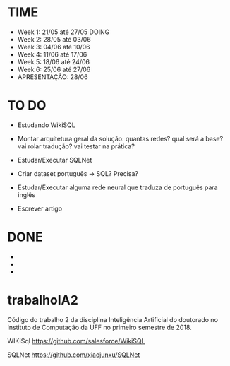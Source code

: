 # TIME
- Week 1: 21/05 até 27/05 DOING
- Week 2: 28/05 até 03/06
- Week 3: 04/06 até 10/06
- Week 4: 11/06 até 17/06
- Week 5: 18/06 até 24/06
- Week 6: 25/06 até 27/06
- APRESENTAÇÃO: 28/06

# TO DO
- Estudando WikiSQL

- Montar arquitetura geral da solução: quantas redes? qual será a base? vai rolar tradução? vai testar na prática?
- Estudar/Executar SQLNet
- Criar dataset português -> SQL? Precisa?
- Estudar/Executar alguma rede neural que traduza de português para inglês
- Escrever artigo

# DONE
- 
- 
- 

# trabalhoIA2
Código do trabalho 2 da disciplina Inteligência Artificial do doutorado no Instituto de Computação da UFF no primeiro semestre de 2018.

WIKISql
https://github.com/salesforce/WikiSQL

SQLNet
https://github.com/xiaojunxu/SQLNet
